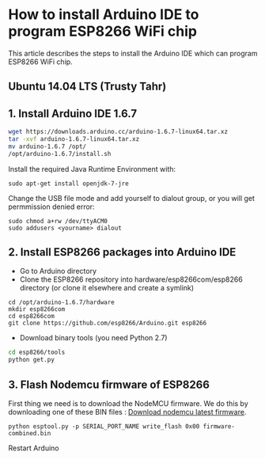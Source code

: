 # How to install Arduino IDE to program ESP8266 WiFi chip

This article describes the steps to install the Arduino IDE which can program ESP8266 WiFi chip.

## Ubuntu 14.04 LTS (Trusty Tahr)

## 1. Install Arduino IDE 1.6.7

```sh
wget https://downloads.arduino.cc/arduino-1.6.7-linux64.tar.xz
tar -xvf arduino-1.6.7-linux64.tar.xz
mv arduino-1.6.7 /opt/
/opt/arduino-1.6.7/install.sh
```
Install the required Java Runtime Environment with:

```
sudo apt-get install openjdk-7-jre
```

Change the USB file mode and add yourself to dialout group, or you will get permmission denied error:
```
sudo chmod a+rw /dev/ttyACM0
sudo addusers <yourname> dialout
```

## 2. Install ESP8266 packages into Arduino IDE
* Go to Arduino directory
* Clone the ESP8266 repository into hardware/esp8266com/esp8266 directory (or clone it elsewhere and create a symlink)
```
cd /opt/arduino-1.6.7/hardware
mkdir esp8266com
cd esp8266com
git clone https://github.com/esp8266/Arduino.git esp8266
```

* Download binary tools (you need Python 2.7)
```sh
cd esp8266/tools
python get.py
```

## 3. Flash Nodemcu firmware of ESP8266
First thing we need is to download the NodeMCU firmware. We do this by downloading one of these BIN files : [Download nodemcu latest firmware](https://github.com/nodemcu/nodemcu-firmware/releases/tag/0.9.6-dev_20150704).


```
python esptool.py -p SERIAL_PORT_NAME write_flash 0x00 firmware-combined.bin
```

Restart Arduino
```



